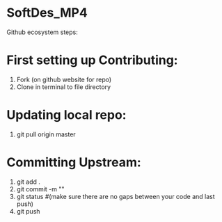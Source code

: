 # SoftDes_MP4

Github ecosystem steps:
# First setting up Contributing: 
1. Fork (on github website for repo)
2. Clone in terminal to file directory
# Updating local repo:
1. git pull origin master
# Committing Upstream:
1. git add .
2. git commit -m ""
3. git status  #(make sure there are no gaps between your code and last push)
4. git push